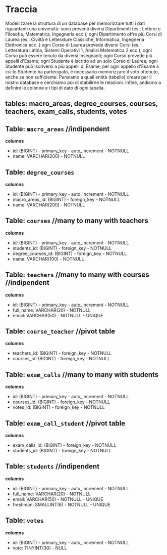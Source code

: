 # Traccia

Modellizzare la struttura di un database per memorizzare tutti i dati riguardanti una università:
sono presenti diversi Dipartimenti (es.: Lettere e Filosofia, Matematica, Ingegneria ecc.);
ogni Dipartimento offre più Corsi di Laurea (es.: Civiltà e Letterature Classiche, Informatica, Ingegneria Elettronica ecc..)
ogni Corso di Laurea prevede diversi Corsi (es.: Letteratura Latina, Sistemi Operativi 1, Analisi Matematica 2 ecc.);
ogni Corso può essere tenuto da diversi Insegnanti;
ogni Corso prevede più appelli d'Esame;
ogni Studente è iscritto ad un solo Corso di Laurea;
ogni Studente può iscriversi a più appelli di Esame;
per ogni appello d'Esame a cui lo Studente ha partecipato, è necessario memorizzare il voto ottenuto, anche se non sufficiente. Pensiamo a quali entità (tabelle) creare per il nostro database e cerchiamo poi di stabilirne le relazioni. Infine, andiamo a definire le colonne e i tipi di dato di ogni tabella.

## tables: macro_areas, degree_courses, courses, teachers, exam_calls, students, votes


## Table: `macro_areas` //indipendent

**columns**
- id: (BIGINT) - primary_key - auto_increment - NOTNULL
- name: VARCHAR(200) - NOTNULL



## Table: `degree_courses`

**columns**
- id: (BIGINT) - primary_key - auto_increment - NOTNULL
- macro_areas_id: (BIGINT) - foreign_key - NOTNULL
- name: VARCHAR(200) - NOTNULL



## Table: `courses` //many to many with teachers

**columns**
- id: (BIGINT) - primary_key - auto_increment - NOTNULL
- students_id: (BIGINT) - foreign_key - NOTNULL
- degree_courses_id: (BIGINT) - foreign_key - NOTNULL
- name: VARCHAR(100) - NOTNULL




## Table: `teachers` //many to many with courses //indipendent

**columns**
- id: (BIGINT) - primary_key - auto_increment - NOTNULL
- full_name: VARCHAR(20) - NOTNULL
- email: VARCHAR(50) - NOTNULL - UNIQUE


## Table: `course_teacher` //pivot table 

**columns**
- teachers_id: (BIGINT) - foreign_key - NOTNULL
- courses_id: (BIGINT) - foreign_key - NOTNULL




## Table: `exam_calls` //many to many with students

**columns**
- id: (BIGINT) - primary_key - auto_increment - NOTNULL
- courses_id: (BIGINT) - foreign_key - NOTNULL
- votes_id: (BIGINT) - foreign_key - NOTNULL



## Table: `exam_call_student` //pivot table 

**columns**
- exam_calls_id: (BIGINT) - foreign_key - NOTNULL
- students_id: (BIGINT) - foreign_key - NOTNULL



## Table: `students` //indipendent 

**columns**
- id: (BIGINT) - primary_key - auto_increment - NOTNULL
- full_name: VARCHAR(20) - NOTNULL
- email: VARCHAR(50) - NOTNULL - UNIQUE
- freshman: SMALLINT(6) - NOTNULL - UNIQUE




## Table: `votes`

**columns**
- id: (BIGINT) - primary_key - auto_increment - NOTNULL
- vote: TINYINT(30) - NULL